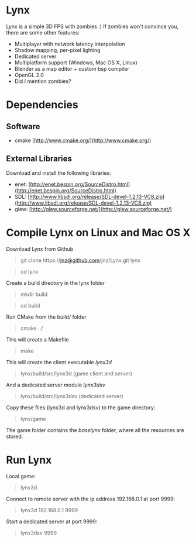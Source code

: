 Lynx
====

Lynx is a simple 3D FPS with zombies :)
If zombies won't convince you, there are some other features:

- Multiplayer with network latency interpolation
- Shadow mapping, per-pixel lighting
- Dedicated server
- Multiplatform support (Windows, Mac OS X, Linux)
- Blender as a map editor + custom bsp compiler
- OpenGL 2.0
- Did I mention zombies?

Dependencies
============

Software
--------

- cmake [http://www.cmake.org/](http://www.cmake.org/)

External Libraries
------------------

Download and install the following libraries:

- enet: [http://enet.bespin.org/SourceDistro.html](http://enet.bespin.org/SourceDistro.html)
- SDL: [http://www.libsdl.org/release/SDL-devel-1.2.13-VC8.zip](http://www.libsdl.org/release/SDL-devel-1.2.13-VC8.zip)
- glew: [http://glew.sourceforge.net/](http://glew.sourceforge.net/)

Compile Lynx on Linux and Mac OS X
==================================

Download Lynx from Github

> git clone https://jnz@github.com/jnz/Lynx.git lynx

> cd lynx

Create a build directory in the lynx folder

> mkdir build

> cd build

Run CMake from the build/ folder

> cmake ../

This will create a Makefile

> make

This will create the client executable *lynx3d*

> lynx/build/src/lynx3d (game client and server)

And a dedicated server module *lynx3dsv*

> lynx/build/src/lynx3dsv (dedicated server)

Copy these files (lynx3d and lynx3dsv) to the game directory:

> lynx/game

The game folder contains the *baselynx* folder, where all the resources are
stored.

Run Lynx
========

Local game:

> lynx3d

Connect to remote server with the ip address 192.168.0.1 at port 9999:

> lynx3d 192.168.0.1 9999

Start a dedicated server at port 9999:

> lynx3dsv 9999

